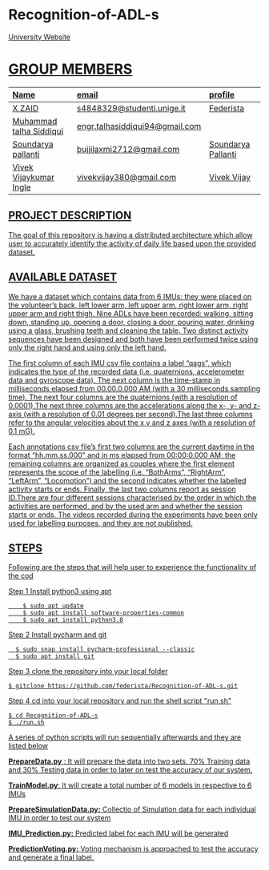 # Recognition-of-ADL-s
<a href="https://unige.it/en/">
University Website
  
# GROUP MEMBERS

| Name | email  | profile |
| :--- | :---   | :--- |
| X ZAID | s4848329@studenti.unige.it | [Federista](https://github.com/federista)
| Muhammad talha Siddiqui| engr.talhasiddiqui94@gmail.com | 
| Soundarya pallanti| bujjilaxmi2712@gmail.com | [Soundarya Pallanti](https://github.com/soundarya4807289)
| Vivek Vijaykumar Ingle| vivekvijay380@gmail.com | [Vivek Vijay](https://github.com/S4851211)  
 
 ## PROJECT DESCRIPTION
 The goal of this repository is having a distributed architecture which allow user to accurately identify the activity of daily life based upon the provided dataset.
  
 ## AVAILABLE DATASET
  We have a dataset which contains data from 6 IMUs: they were placed on the volunteer’s back, left lower arm, left upper arm, right lower arm, right upper arm and right thigh.
Nine ADLs have been recorded: walking, sitting down, standing up, opening a door, closing a door, pouring water, drinking using a glass, brushing teeth and cleaning the table. 
Two distinct activity sequences have been designed and both have been performed twice using only the right hand and using only the left hand.

The first column of each IMU csv file contains a label “qags”, which indicates the type of the recorded data (i.e. quaternions, accelerometer data and gyroscope data).
The next column is the time-stamp in milliseconds elapsed from 00.00.0.000 AM (with a 30 milliseconds sampling time). The next four columns are the quaternions (with a resolution of 0.0001).The next three columns are the accelerations along the x-, y- and z-axis (with a resolution of 0.01 degrees per second).The last three columns refer to the angular velocities about the x,y and z axes (with a resolution of 0.1 mG).

Each annotations csv file’s first two columns are the current daytime in the format “hh.mm.ss.000” and in ms elapsed from 00:00:0.000 AM; the remaining columns are organized as couples where the first element represents the scope of the labelling (i.e. “BothArms”, “RightArm”, “LeftArm”, “Locomotion”) and the second indicates whether the labelled activity starts or ends.
Finally, the last two columns report as session ID.There are four different sessions characterised by the order in which the activities are performed, and by the used arm and whether the session starts or ends. The videos recorded during the experiments have been only used for labelling purposes, and they are not published.

   ## STEPS 
  Following are the steps that will help user to experience the functionality of the cod

Step 1
  Install python3 using apt

``` 
    $ sudo apt update
    $ sudo apt install software-properties-common
    $ sudo apt install python3.8
``` 
Step 2
  Install pycharm and git
 
 ```
   $ sudo snap install pycharm-professional --classic
   $ sudo apt install git
  ```
Step 3
  clone the repository into your local folder
  ```
  $ gitclone https://github.com/federista/Recognition-of-ADL-s.git
  ```
Step 4
  cd into your local repository and run the shell script "run.sh"
  
  ```
  $ cd Recognition-of-ADL-s
  $ ./run.sh
  ```
  
  
A series of python scripts will run sequentially afterwards and they are listed below
  
  __PrepareData.py__ :
  It will prepare the data into two sets. 70% Training data and 30% Testing data in order to later on test the accuracy of our system.
  
  __TrainModel.py__:
  It will create a total number of 6 models in respective to 6 IMUs
  
  __PrepareSimulationData.py:__
  Collectio of Simulation data for each individual IMU in order to test our system
  
  __IMU_Prediction.py:__
  Predicted label for each IMU will be generated
  
  __PredictionVoting.py:__
  Voting mechanism is approached to test the accuracy and generate a final label.
  
  
  



  
  
  
  
  
